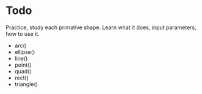 # Todo

Practice, study each primative shape. Learn what it does, input parameters, how to use it.

- arc()
- ellipse()
- line()
- point()
- quad()
- rect()
- triangle()